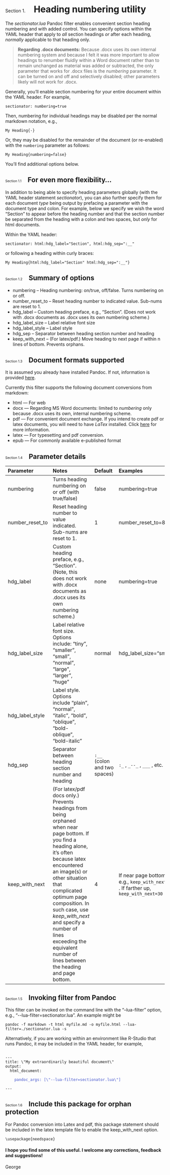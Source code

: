 # <span style="font-style:normal; font-weight:normal; font-size:.5em; ">Section 1.</span>&nbsp; &nbsp; Heading numbering utility

The *sectionator.lua* Pandoc filter enables convenient section heading
numbering and with added control. You can specify options within the
YAML header that apply to *all* section headings *or* after each
heading, *normally* applicable to that heading only. 

> **Regarding .docx documents:** Because .docx uses its own internal
> numbering system and because I felt it was more important to allow
> headings to renumber fluidly within a Word document rather than to
> remain unchanged as material was added or subtracted, the only
> parameter that works for .docx files is the *numbering* parameter. It
> can be turned on and off and selectively disabled; other parameters
> likely will not work for .docx.

Generally, you’ll enable section numbering for your entire document
within the YAML header. For example, 

 `sectionator: numbering=true`

Then, numbering for individual headings may be disabled per the normal
markdown notation, e.g., 

 `My Heading{-}`

Or, they may be disabled for the remainder of the document (or
re-enabled) with the `numbering` parameter as follows:

 `My Heading{numbering=false}`

You’ll find additional options below.

## <span style="font-style:normal; font-weight:normal; font-size:.5em; ">Section 1.1</span>&nbsp; &nbsp; For even more flexibility…

In addition to being able to specify heading parameters globally (with
the YAML header statement *sectionator*), you can also further specify
them for each document *type* being output by prefacing a parameter with
the document type and colon. For example, below we specify we wish the
word “Section” to appear before the heading number and that the section
number be separated from the heading with a colon and two spaces, but
*only* for html documents.

Within the YAML header:

 `sectionator: html:hdg_label="Section", html:hdg_sep=":__"`

or following a heading within curly braces:

 `My Heading{html:hdg_label="Section" html:hdg_sep=":__"}`

## <span style="font-style:normal; font-weight:normal; font-size:.5em; ">Section 1.2</span>&nbsp; &nbsp; Summary of options

* numbering – Heading numbering: on/true, off/false. Turns numbering on
  or off.
* number_reset_to – Reset heading number to indicated value. Sub-nums
  are reset to 1.
* hdg_label – Custom heading preface, e.g., “Section”. (Does not work
  with .docx documents as .docx uses its own numbering scheme.)
* hdg_label_size – Label relative font size
* hdg_label_style – Label style
* hdg_sep – Separator between heading section number and heading
* keep_with_next – (For latex/pdf.) Move heading to next page if within
  n lines of bottom. Prevents orphans.

## <span style="font-style:normal; font-weight:normal; font-size:.5em; ">Section 1.3</span>&nbsp; &nbsp; Document formats supported

It is assumed you already have installed Pandoc. If not, information is
provided [here](https://pandoc.org/installing.html).

Currently this filter supports the following document conversions from
markdown:

* html — For web
* docx — Regarding MS Word documents: limited to *numbering* only
  because .docx uses its own, internal numbering scheme.
* pdf — For convenient document exchange. If you intend to create pdf or
  latex documents, you will need to have *LaTex* installed. Click
  [here](https://www.latex-project.org/get/) for more information.
* latex — For typesetting and pdf conversion.
* epub — For commonly available e-published format

## <span style="font-style:normal; font-weight:normal; font-size:.5em; ">Section 1.4</span>&nbsp; &nbsp; Parameter details

| Parameter       | Notes                                                                                                                                                                                                                                                                                                                                                                              | Default                      | Examples                                                                          |
|:----------------|:-----------------------------------------------------------------------------------------------------------------------------------------------------------------------------------------------------------------------------------------------------------------------------------------------------------------------------------------------------------------------------------|:-----------------------------|:----------------------------------------------------------------------------------|
| numbering       | Turns heading numbering on or off (with true/false)                                                                                                                                                                                                                                                                                                                                | false                        | numbering=true                                                                    |
| number_reset_to | Reset heading number to value indicated. Sub-nums are reset to 1.                                                                                                                                                                                                                                                                                                                  | 1                            | number_reset_to=8                                                                 |
| hdg_label       | Custom heading preface, e.g., “Section”. (Note, this does not work with .docx documents as .docx uses its own numbering scheme.)                                                                                                                                                                                                                                                   | none                         | numbering=true                                                                    |
| hdg_label_size  | Label relative font size. Options include: “tiny”, “smaller”, “small”, “normal”, “large”, “larger”, “huge”                                                                                                                                                                                                                                                                         | normal                       | hdg_label_size=“small”                                                            |
| hdg_label_style | Label style. Options include “plain”, “normal”, “italic”, “bold”, “oblique”, “bold-oblique”, “bold-italic”                                                                                                                                                                                                                                                                         |                              |                                                                                   |
| hdg_sep         | Separator between heading section number and heading                                                                                                                                                                                                                                                                                                                               | `:__` (colon and two spaces) | `:_` , `_--_` , `___` , etc.                                                         |
| keep_with_next  | (For latex/pdf docs only.) Prevents headings from being orphaned when near page bottom. If you find a heading alone, it’s often because latex encountered an image(s) or other situation that complicated optimum page composition. In such case, use *keep_with_next* and specify a number of lines exceeding the equivalent number of lines between the heading and page bottom. | 4                            | If near page bottom, e.g., `keep_with_next=5` . If farther up, `keep_with_next=30` |

## <span style="font-style:normal; font-weight:normal; font-size:.5em; ">Section 1.5</span>&nbsp; &nbsp; Invoking filter from Pandoc

This filter can be invoked on the command line with the “–lua-filter”
option, e.g., “--lua-filter=sectionator.lua”. An example might be

 `pandoc -f markdown -t html myfile.md -o myfile.html --lua-filter=./sectionator.lua -s`

Alternatively, if you are working within an environment like R-Studio
that runs Pandoc, it may be included in the YAML header, for example, 

<pre><code>
---
title: \"My extraordinarily beautiful document\" 
output:
  html_document:

    <span style="color:#45c">pandoc_args: [\"--lua-filter=sectionator.lua\"]</span>

---
</code></pre>

## <span style="font-style:normal; font-weight:normal; font-size:.5em; ">Section 1.6</span>&nbsp; &nbsp; Include this package for orphan protection

For Pandoc conversion into Latex and pdf, this package statement should
be included in the latex template file to enable the keep_with_next
option.

 `\usepackage{needspace}`

#### <span style="font-style:normal; font-weight:normal; font-size:.5em; "></span>I hope you find some of this useful. I welcome any corrections, feedback and suggestions!

George
